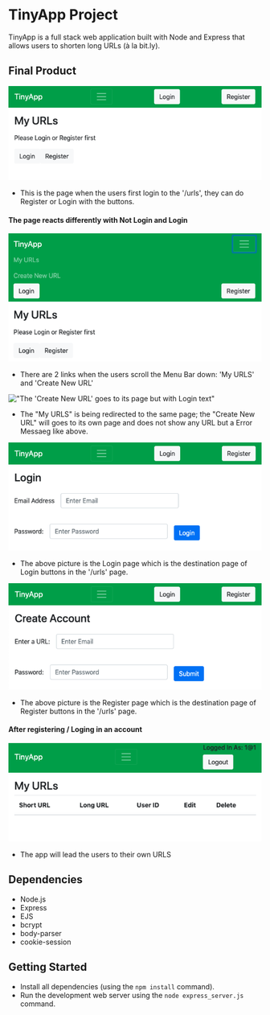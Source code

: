 # TinyApp Project

TinyApp is a full stack web application built with Node and Express that allows users to shorten long URLs (à la bit.ly).

## Final Product

!["The urls page img with Login and Register buttons"](/docs/urls.png "urls page")
- This is the page when the users first login to the '/urls', they can do Register or Login with the buttons.

#### The page reacts differently with Not Login and Login
!["Scrolling down the Menu Bar in urls page when users not login"](/docs/urls_scrolldown.png )
- There are 2 links when the users scroll the Menu Bar down: 'My URLS' and 'Create New URL'

!["The 'Create New URL' goes to its page but with Login text"](/docs/urls/new.png)
- The "My URLS" is being redirected to the same page; the "Create New URL" will goes to its own page and does not show any URL but a Error Messaeg like above.

!["The Login page"](/docs/:login.png)
- The above picture is the Login page which is the destination page of Login buttons in the '/urls' page.

!["The Register page"](/docs/:register.png)
- The above picture is the Register page which is the destination page of Register buttons in the '/urls' page.


#### After registering / Loging in an account
!["The Urls page after registering an account"](/docs/after_L:R/urls.png)
- The app will lead the users to their own URLS
## Dependencies

- Node.js
- Express
- EJS
- bcrypt
- body-parser
- cookie-session

## Getting Started

- Install all dependencies (using the `npm install` command).
- Run the development web server using the `node express_server.js` command.